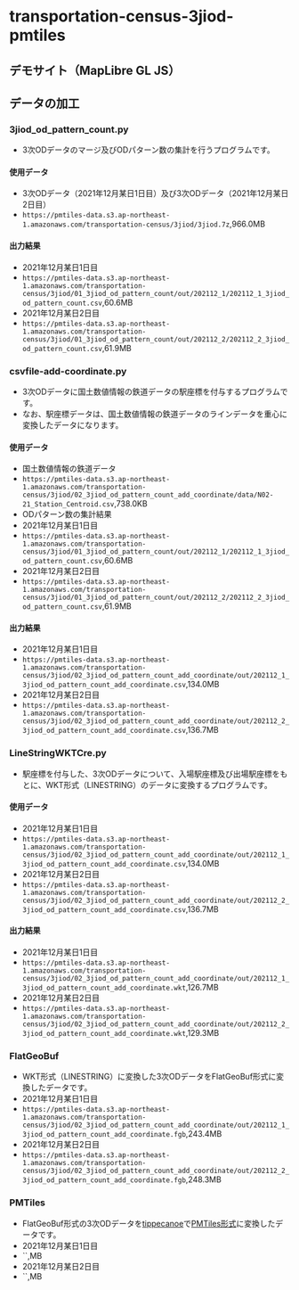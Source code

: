 # transportation-census-3jiod-pmtiles

## デモサイト（MapLibre GL JS）

## データの加工
### 3jiod_od_pattern_count.py
- 3次ODデータのマージ及びODパターン数の集計を行うプログラムです。
#### 使用データ
- 3次ODデータ（2021年12月某日1日目）及び3次ODデータ（2021年12月某日2日目）
- `https://pmtiles-data.s3.ap-northeast-1.amazonaws.com/transportation-census/3jiod/3jiod.7z`,966.0MB
#### 出力結果
- 2021年12月某日1日目
- `https://pmtiles-data.s3.ap-northeast-1.amazonaws.com/transportation-census/3jiod/01_3jiod_od_pattern_count/out/202112_1/202112_1_3jiod_od_pattern_count.csv`,60.6MB
- 2021年12月某日2日目
- `https://pmtiles-data.s3.ap-northeast-1.amazonaws.com/transportation-census/3jiod/01_3jiod_od_pattern_count/out/202112_2/202112_2_3jiod_od_pattern_count.csv`,61.9MB

### csvfile-add-coordinate.py
- 3次ODデータに国土数値情報の鉄道データの駅座標を付与するプログラムです。
- なお、駅座標データは、国土数値情報の鉄道データのラインデータを重心に変換したデータになります。
#### 使用データ
- 国土数値情報の鉄道データ
- `https://pmtiles-data.s3.ap-northeast-1.amazonaws.com/transportation-census/3jiod/02_3jiod_od_pattern_count_add_coordinate/data/N02-21_Station_Centroid.csv`,738.0KB
- ODパターン数の集計結果
- 2021年12月某日1日目
- `https://pmtiles-data.s3.ap-northeast-1.amazonaws.com/transportation-census/3jiod/01_3jiod_od_pattern_count/out/202112_1/202112_1_3jiod_od_pattern_count.csv`,60.6MB
- 2021年12月某日2日目
- `https://pmtiles-data.s3.ap-northeast-1.amazonaws.com/transportation-census/3jiod/01_3jiod_od_pattern_count/out/202112_2/202112_2_3jiod_od_pattern_count.csv`,61.9MB
#### 出力結果
- 2021年12月某日1日目
- `https://pmtiles-data.s3.ap-northeast-1.amazonaws.com/transportation-census/3jiod/02_3jiod_od_pattern_count_add_coordinate/out/202112_1_3jiod_od_pattern_count_add_coordinate.csv`,134.0MB
- 2021年12月某日2日目
- `https://pmtiles-data.s3.ap-northeast-1.amazonaws.com/transportation-census/3jiod/02_3jiod_od_pattern_count_add_coordinate/out/202112_2_3jiod_od_pattern_count_add_coordinate.csv`,136.7MB

### LineStringWKTCre.py
- 駅座標を付与した、3次ODデータについて、入場駅座標及び出場駅座標をもとに、WKT形式（LINESTRING）のデータに変換するプログラムです。
#### 使用データ
- 2021年12月某日1日目
- `https://pmtiles-data.s3.ap-northeast-1.amazonaws.com/transportation-census/3jiod/02_3jiod_od_pattern_count_add_coordinate/out/202112_1_3jiod_od_pattern_count_add_coordinate.csv`,134.0MB
- 2021年12月某日2日目
- `https://pmtiles-data.s3.ap-northeast-1.amazonaws.com/transportation-census/3jiod/02_3jiod_od_pattern_count_add_coordinate/out/202112_2_3jiod_od_pattern_count_add_coordinate.csv`,136.7MB
#### 出力結果
- 2021年12月某日1日目
- `https://pmtiles-data.s3.ap-northeast-1.amazonaws.com/transportation-census/3jiod/02_3jiod_od_pattern_count_add_coordinate/out/202112_1_3jiod_od_pattern_count_add_coordinate.wkt`,126.7MB
- 2021年12月某日2日目
- `https://pmtiles-data.s3.ap-northeast-1.amazonaws.com/transportation-census/3jiod/02_3jiod_od_pattern_count_add_coordinate/out/202112_2_3jiod_od_pattern_count_add_coordinate.wkt`,129.3MB

### FlatGeoBuf
- WKT形式（LINESTRING）に変換した3次ODデータをFlatGeoBuf形式に変換したデータです。
- 2021年12月某日1日目
- `https://pmtiles-data.s3.ap-northeast-1.amazonaws.com/transportation-census/3jiod/02_3jiod_od_pattern_count_add_coordinate/out/202112_1_3jiod_od_pattern_count_add_coordinate.fgb`,243.4MB
- 2021年12月某日2日目
- `https://pmtiles-data.s3.ap-northeast-1.amazonaws.com/transportation-census/3jiod/02_3jiod_od_pattern_count_add_coordinate/out/202112_2_3jiod_od_pattern_count_add_coordinate.fgb`,248.3MB

### PMTiles
- FlatGeoBuf形式の3次ODデータを[tippecanoe](https://github.com/felt/tippecanoe)で[PMTiles形式](https://github.com/protomaps/PMTiles)に変換したデータです。
- 2021年12月某日1日目
- ``,MB
- 2021年12月某日2日目
- ``,MB
